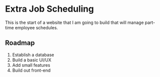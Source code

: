 # Extra Job Scheduling

This is the start of a website that I am going to build that will manage part-time employee schedules.

## Roadmap

1. Establish a database
2. Build a basic UI/UX
3. Add small features
4. Build out front-end
